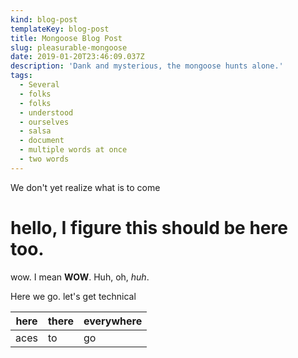 ```yaml
---
kind: blog-post
templateKey: blog-post
title: Mongoose Blog Post
slug: pleasurable-mongoose
date: 2019-01-20T23:46:09.037Z
description: 'Dank and mysterious, the mongoose hunts alone.'
tags:
  - Several
  - folks
  - folks
  - understood
  - ourselves
  - salsa
  - document
  - multiple words at once
  - two words
---
```

We don't yet realize what is to come

# hello, I figure this should be here too.

wow. I mean **WOW**. Huh, oh, _huh_.

Here we go. let's get technical

| here | there | everywhere |
| ---- | ----- | ---------- |
| aces | to    | go         |
